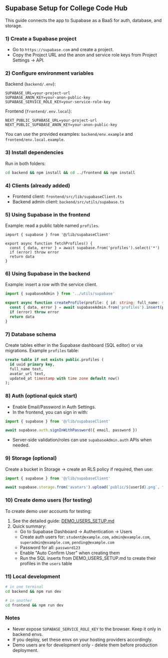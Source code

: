 ## Supabase Setup for College Code Hub

This guide connects the app to Supabase as a BaaS for auth, database, and storage.

### 1) Create a Supabase project
- Go to `https://supabase.com` and create a project.
- Copy the Project URL and the anon and service role keys from Project Settings → API.

### 2) Configure environment variables

Backend (`backend/.env`):
```
SUPABASE_URL=your-project-url
SUPABASE_ANON_KEY=your-anon-public-key
SUPABASE_SERVICE_ROLE_KEY=your-service-role-key
```

Frontend (`frontend/.env.local`):
```
NEXT_PUBLIC_SUPABASE_URL=your-project-url
NEXT_PUBLIC_SUPABASE_ANON_KEY=your-anon-public-key
```

You can use the provided examples: `backend/env.example` and `frontend/env.local.example`.

### 3) Install dependencies
Run in both folders:
```bash
cd backend && npm install && cd ../frontend && npm install
```

### 4) Clients (already added)
- Frontend client: `frontend/src/lib/supabaseClient.ts`
- Backend admin client: `backend/src/utils/supabase.ts`

### 5) Using Supabase in the frontend
Example: read a public table named `profiles`.
```tsx
import { supabase } from '@/lib/supabaseClient'

export async function fetchProfiles() {
  const { data, error } = await supabase.from('profiles').select('*')
  if (error) throw error
  return data
}
```

### 6) Using Supabase in the backend
Example: insert a row with the service client.
```ts
import { supabaseAdmin } from '../utils/supabase'

export async function createProfile(profile: { id: string; full_name: string }) {
  const { data, error } = await supabaseAdmin.from('profiles').insert(profile).select().single()
  if (error) throw error
  return data
}
```

### 7) Database schema
Create tables either in the Supabase dashboard (SQL editor) or via migrations. Example `profiles` table:
```sql
create table if not exists public.profiles (
  id uuid primary key,
  full_name text,
  avatar_url text,
  updated_at timestamp with time zone default now()
);
```

### 8) Auth (optional quick start)
- Enable Email/Password in Auth Settings.
- In the frontend, you can sign in with:
```ts
import { supabase } from '@/lib/supabaseClient'

await supabase.auth.signInWithPassword({ email, password })
```
- Server-side validation/roles can use `supabaseAdmin.auth` APIs when needed.

### 9) Storage (optional)
Create a bucket in Storage → create an RLS policy if required, then use:
```ts
import { supabase } from '@/lib/supabaseClient'

await supabase.storage.from('avatars').upload(`public/${userId}.png`, file)
```

### 10) Create demo users (for testing)

To create demo user accounts for testing:

1. See the detailed guide: [DEMO_USERS_SETUP.md](DEMO_USERS_SETUP.md)
2. Quick summary:
   - Go to Supabase Dashboard → Authentication → Users
   - Create auth users for: `student@example.com`, `admin@example.com`, `superadmin@example.com`, `pending@example.com`
   - Password for all: `password123`
   - Enable "Auto Confirm User" when creating them
   - Run the SQL inserts from DEMO_USERS_SETUP.md to create their profiles in the `users` table

### 11) Local development
```bash
# in one terminal
cd backend && npm run dev

# in another
cd frontend && npm run dev
```

### Notes
- Never expose `SUPABASE_SERVICE_ROLE_KEY` to the browser. Keep it only in backend envs.
- If you deploy, set these envs on your hosting providers accordingly.
- Demo users are for development only - delete them before production deployment.


